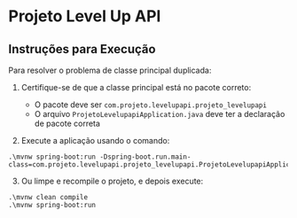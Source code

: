 # Projeto Level Up API

## Instruções para Execução

Para resolver o problema de classe principal duplicada:

1. Certifique-se de que a classe principal está no pacote correto:
   - O pacote deve ser `com.projeto.levelupapi.projeto_levelupapi`
   - O arquivo `ProjetoLevelupapiApplication.java` deve ter a declaração de pacote correta

2. Execute a aplicação usando o comando:
```
.\mvnw spring-boot:run -Dspring-boot.run.main-class=com.projeto.levelupapi.projeto_levelupapi.ProjetoLevelupapiApplication
```

3. Ou limpe e recompile o projeto, e depois execute:
```
.\mvnw clean compile
.\mvnw spring-boot:run
```
